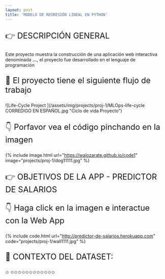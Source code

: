```yaml
---
layout: post
title: 'MODELO DE REGRESIÓN LINEAL EN PYTHON'
---
```

<p style="font-size:25px">&#128073; DESCRIPCIÓN GENERAL</p> 

Este proyecto muestra la construcción de una aplicación web interactiva denominada **...**, el proyecto fue desarrollado en el lenguaje de programación 







<p style="font-size:25px">&#128170; El proyecto tiene el siguiente flujo de trabajo</p> 
![Life-Cycle Project ](/assets/img/projects/proj-1/MLOps-life-cycle CORREDIGO EN ESPAÑOL.jpg "Ciclo de vida Proyecto")


<p style="font-size:25px">&#128071; Porfavor vea el código pinchando en la imagen</p> 

{% include image.html url="https://walozarate.github.io/code1" image="projects/proj-1/dog11111.jpg" %}

<p style="font-size:25px">&#128073; OBJETIVOS DE LA APP - PREDICTOR DE SALARIOS</p> 


 <p style="font-size:25px">&#128071; Haga click en la imagen e interactue con la Web App </p> 
 
{% include code.html url="http://predictor-de-salarios.herokuapp.com" code="projects/proj-1/wall1111.jpg" %}

<p style="font-size:25px">&#128640; CONTEXTO DEL DATASET: </p> 



<span class="icoest4">&#10025;</span>
<span class="icoest4">&#10025;</span><span class="icoest4">&#10025;</span><span class="icoest4">&#10025;</span><span class="icoest4">&#10025;</span><span class="icoest4">&#10025;</span><span class="icoest4">&#10025;</span><span class="icoest4">&#10025;</span><span class="icoest4">&#10025;</span><span class="icoest4">&#10025;</span><span class="icoest4">&#10025;</span><span class="icoest4">&#10025;</span><span class="icoest4">&#10025;</span>